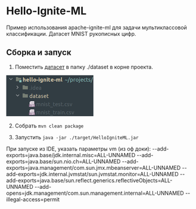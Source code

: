 # Hello-Ignite-ML

Пример использования apache-ignite-ml для задачи мультиклассовой классификации.
Датасет MNIST рукописных цифр.

## Сборка и запуск
1. Поместить [датасет](https://www.kaggle.com/datasets/oddrationale/mnist-in-csv) в папку ./dataset в корне проекта.

![project dataset](screen.png)

2. Собрать
`mvn clean package`

3. Запустить
`java -jar ./target/HelloIgniteML.jar`

При запуске из IDE, указать параметры vm (из оф доки):
--add-exports=java.base/jdk.internal.misc=ALL-UNNAMED --add-exports=java.base/sun.nio.ch=ALL-UNNAMED --add-exports=java.management/com.sun.jmx.mbeanserver=ALL-UNNAMED --add-exports=jdk.internal.jvmstat/sun.jvmstat.monitor=ALL-UNNAMED --add-exports=java.base/sun.reflect.generics.reflectiveObjects=ALL-UNNAMED --add-opens=jdk.management/com.sun.management.internal=ALL-UNNAMED --illegal-access=permit




